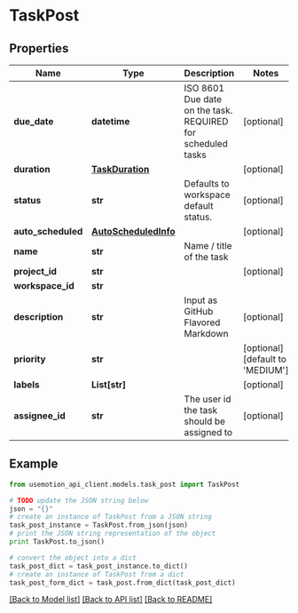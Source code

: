 # TaskPost


## Properties

Name | Type | Description | Notes
------------ | ------------- | ------------- | -------------
**due_date** | **datetime** | ISO 8601 Due date on the task. REQUIRED for scheduled tasks | [optional] 
**duration** | [**TaskDuration**](TaskDuration.md) |  | [optional] 
**status** | **str** | Defaults to workspace default status. | [optional] 
**auto_scheduled** | [**AutoScheduledInfo**](AutoScheduledInfo.md) |  | [optional] 
**name** | **str** | Name / title of the task | 
**project_id** | **str** |  | [optional] 
**workspace_id** | **str** |  | 
**description** | **str** | Input as GitHub Flavored Markdown | [optional] 
**priority** | **str** |  | [optional] [default to 'MEDIUM']
**labels** | **List[str]** |  | [optional] 
**assignee_id** | **str** | The user id the task should be assigned to | [optional] 

## Example

```python
from usemotion_api_client.models.task_post import TaskPost

# TODO update the JSON string below
json = "{}"
# create an instance of TaskPost from a JSON string
task_post_instance = TaskPost.from_json(json)
# print the JSON string representation of the object
print TaskPost.to_json()

# convert the object into a dict
task_post_dict = task_post_instance.to_dict()
# create an instance of TaskPost from a dict
task_post_form_dict = task_post.from_dict(task_post_dict)
```
[[Back to Model list]](../README.md#documentation-for-models) [[Back to API list]](../README.md#documentation-for-api-endpoints) [[Back to README]](../README.md)


